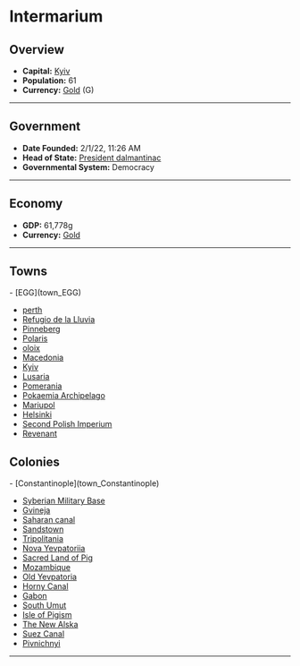 <!--UNDEDITED FILE, remove this entire line if this file has been edited!-->
# <!--NAME-->Intermarium<!--NAME-->

## Overview

- **Capital:** <!--CAPITAL_LINK-->[Kyiv](Kyiv_town)<!--CAPITAL_LINK-->
- **Population:** <!--POPULATION-->61<!--POPULATION-->
- **Currency:** <!--CURRENCY_LINK-->[Gold](Gold_currency)<!--CURRENCY_LINK--> (<!--CURRENCY_ABV-->G<!--CURRENCY_ABV-->)

---

## Government

- **Date Founded:** <!--FOUNDED-->2/1/22, 11:26 AM<!--FOUNDED-->
- **Head of State:** <!--LEADER_TITLE_LINK-->[President dalmantinac](dalmantinac_user)<!--LEADER_TITLE_LINK-->
- **Governmental System:** <!--GOVERNMENT-->Democracy<!--GOVERNMENT-->

---

## Economy

- **GDP:** <!--GDP-->61,778g<!--GDP-->
- **Currency:** <!--CURRENCY_LINK-->[Gold](Gold_currency)<!--CURRENCY_LINK-->

---

## Towns

<!--TOWNS-->- [EGG](town_EGG)
- [perth](town_perth)
- [Refugio de la Lluvia](town_Refugio_de_la_Lluvia)
- [Pinneberg](town_Pinneberg)
- [Polaris](town_Polaris)
- [oloix](town_oloix)
- [Macedonia](town_Macedonia)
- [Kyiv](town_Kyiv)
- [Lusaria](town_Lusaria)
- [Pomerania](town_Pomerania)
- [Pokaemia Archipelago](town_Pokaemia_Archipelago)
- [Mariupol](town_Mariupol)
- [Helsinki](town_Helsinki)
- [Second Polish Imperium](town_Second_Polish_Imperium)
- [Revenant](town_Revenant)<!--TOWNS-->

## Colonies

<!--COLONIES-->- [Constantinople](town_Constantinople)
- [Syberian Military Base](town_Syberian_Military_Base)
- [Gvineja](town_Gvineja)
- [Saharan canal](town_Saharan_canal)
- [Sandstown](town_Sandstown)
- [Tripolitania](town_Tripolitania)
- [Nova Yevpatoriia](town_Nova_Yevpatoriia)
- [Sacred Land of Pig](town_Sacred_Land_of_Pig)
- [Mozambique](town_Mozambique)
- [Old Yevpatoria](town_Old_Yevpatoria)
- [Horny Canal](town_Horny_Canal)
- [Gabon](town_Gabon)
- [South Umut](town_South_Umut)
- [Isle of Pigism](town_Isle_of_Pigism)
- [The New Alska](town_The_New_Alska)
- [Suez Canal](town_Suez_Canal)
- [Pivnichnyi](town_Pivnichnyi)<!--COLONIES-->

---